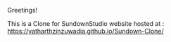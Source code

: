 Greetings!

This is a Clone for SundownStudio website hosted at : https://yatharthzinzuwadia.github.io/Sundown-Clone/
